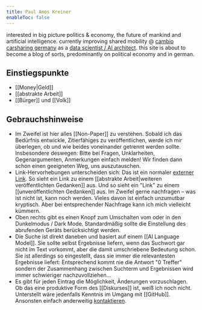 ```yaml
---
title: Paul Amos Kreiner
enableToc: false
---
```


interested in big picture politics & economy, the future of mankind and artificial intelligence. currently improving shared mobility @ [cambio carsharing germany](https://www.cambio-carsharing.de/ueber-uns) as a [data scientist / AI architect](https://www.linkedin.com/in/paulamoskreiner/). this site is about to become a blog of sorts, predominantly on political economy and in german.

## Einstiegspunkte
- [[Money|Geld]]
- [[abstrakte Arbeit]]
- [[Bürger]] und [[Volk]]

## Gebrauchshinweise
- Im Zweifel ist hier alles [[Non-Paper]] zu verstehen. Sobald ich das Bedürfnis entwickle, Zitierfähiges zu veröffentlichen, werde ich mir überlegen, ob und wie beides voneinander getrennt werden sollte. Insbesondere deswegen: Bitte bei Fragen, Unklarheiten, Gegenargumenten, Anmerkungen einfach melden! Wir finden dann schon einen geeigneten Weg, uns auszutauschen.
- Link-Hervorhebungen unterscheiden sich: Das ist ein normaler [externer Link](https://twitter.com/paulamoskreiner). So sieht ein Link zu einem [[abstrakte Arbeit|weiteren veröffentlichten Gedanken]] aus. Und so sieht ein "Link" zu einem [[unveröffentlichten Gedanken]] aus. Im Zweifel gerne nachfragen – was ist nicht ist, kann noch werden. Vieles davon ist einfach unzumutbar kryptisch. Aber bei entsprechender Nachfrage kann ich mich vielleicht kümmern.
- Oben rechts gibt es einen Knopf zum Umschalten vom oder in den Dunkelmodus / Dark Mode. Standardmäßig sollte die Einstellung des abrufenden Geräts berücksichtigt werden.
- Die Suche ist direkt daneben und basiert auf einem [[AI Language Model]]. Sie sollte selbst Ergebnisse liefern, wenn das Suchwort gar nicht im Text vorkommt, aber die damit umschriebene Bedeutung schon. Sie ist allerdings so eingestellt, dass sie immer die relevantesten Ergebnisse liefert: Entsprechend kommt nie die Antwort "0 Treffer" sondern der Zusammenhang zwischen Suchterm und Ergebnissen wird immer schwieriger nachzuvollziehen...
- Es gibt für jeden Eintrag die Möglichkeit, Änderungen vorzuschlagen. Ob das eine produktive Form des [[Diskurses]] ist, weiß ich noch nicht. Unterstellt wäre jedenfalls Kenntnis im Umgang mit [[GitHub]]. Ansonsten einfach anderweitig <a href=mailto:me@paulamoskreiner.de>kontaktieren</a>.
